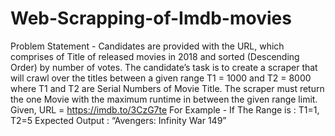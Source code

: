 # Web-Scrapping-of-Imdb-movies
Problem Statement -
Candidates are provided with the URL, which comprises of Title of released movies in 2018 and
sorted (Descending Order) by number of votes.
The candidate’s task is to create a scraper that will crawl over the titles between a given range
T1 = 1000 and T2 = 8000 where T1 and T2 are Serial Numbers of Movie Title. The scraper must
return the one Movie with the maximum runtime in between the given range limit.
Given, URL = https://imdb.to/3CzG7te
For Example -
If The Range is : T1=1, T2=5
Expected Output : “Avengers: Infinity War 149”
